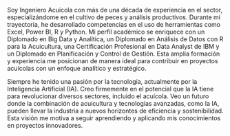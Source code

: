 Soy Ingeniero Acuícola con más de una década de experiencia en el sector, especializándome en el cultivo de peces y análisis productivos. Durante mi trayectoria, he desarrollado competencias en el uso de herramientas como Excel, Power BI, R y Python. Mi perfil académico se enriquece con un Diplomado en Big Data y Analítica, un Diplomado en Análisis de Datos con R para la Acuicultura, una Certificación Profesional en Data Analyst de IBM y un Diplomado en Planificación y Control de Gestión. Esta amplia formación y experiencia me posicionan de manera ideal para contribuir en proyectos acuícolas con un enfoque analítico y estratégico.

Siempre he tenido una pasión por la tecnología, actualmente por la Inteligencia Artificial (IA). Creo firmemente en el potencial que la IA tiene para revolucionar diversos sectores, incluido el acuícola. Veo un futuro donde la combinación de acuicultura y tecnologías avanzadas, como la IA, pueden llevar la industria a nuevos horizontes de eficiencia y sostenibilidad. Esta visión me motiva a seguir aprendiendo y aplicando mis conocimientos en proyectos innovadores.
